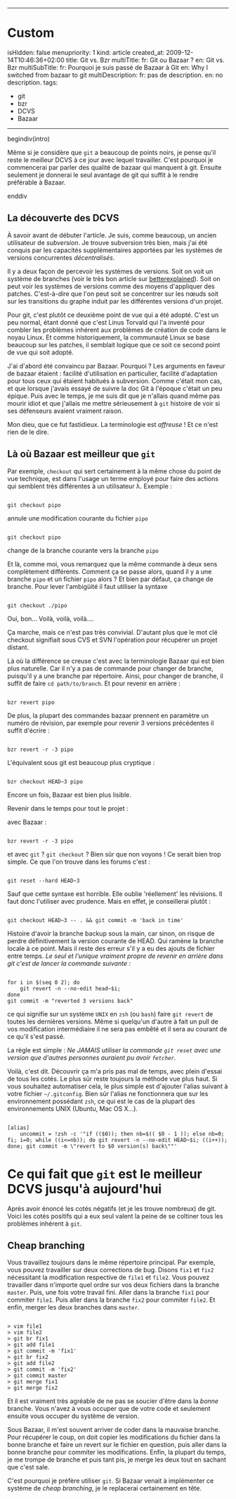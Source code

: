 -----

# Custom 
isHidden:       false
menupriority:   1
kind:           article
created_at:           2009-12-14T10:46:36+02:00
title: Git vs. Bzr
multiTitle: 
    fr: Git ou Bazaar ?
    en: Git vs. Bzr
multiSubTitle: 
    fr: Pourquoi je suis passé de Bazaar à Git
    en: Why I switched from bazaar to git
multiDescription:
    fr: pas de description.
    en: no description.
tags:
  - git
  - bzr
  - DCVS
  - Bazaar

-----

begindiv(intro)



Même si je considère que `git` a beaucoup de points noirs, je pense qu'il reste le meilleur DCVS à ce jour avec lequel travailler. C'est pourquoi je commencerai par parler des qualité de bazaar qui manquent à git. Ensuite seulement je donnerai le seul avantage de git qui suffit à le rendre préférable à Bazaar.


enddiv

## La découverte des DCVS


À savoir avant de débuter  l'article. Je suis, comme beaucoup, un ancien utilisateur de *subversion*. Je trouve subversion très bien, mais j'ai été conquis par les capacités supplémentaires apportées par les systèmes de versions concurrentes *décentralisés*.




Il y a deux façon de percevoir les systèmes de versions. Soit on voit un système de branches (voir le très bon article sur [betterexplained](http://betterexplained.com/articles/a-visual-guide-to-version-control/)). Soit on peut voir les systèmes de versions comme des moyens d'appliquer des patches. C'est-à-dire que l'on peut soit se concentrer sur les nœuds soit sur les transitions du graphe induit par les différentes versions d'un projet.



Pour git, c'est plutôt ce deuxième point de vue qui a été adopté. C'est un peu normal, étant donné que c'est Linus Torvald qui l'a inventé pour combler les problèmes inhérent aux problèmes de création de code dans le noyau Linux. Et comme historiquement, la communauté Linux se base beaucoup sur les patches, il semblait logique que ce soit ce second point de vue qui soit adopté.



J'ai d'abord été convaincu par Bazaar. Pourquoi ? Les arguments en faveur de bazaar étaient : facilité d'utilisation en particulier, facilité d'adaptation pour tous ceux qui étaient habitués à subversion. Comme c'était mon cas, et que lorsque j'avais essayé de suivre la doc Git à l'époque c'était un peu épique. 
Puis avec le temps, je me suis dit que je n'allais quand même pas mourir idiot et que j'allais me mettre sérieusement à `git` histoire de voir si ses défenseurs avaient vraiment raison.




Mon dieu, que ce fut fastidieux. La terminologie est *affreuse* ! Et ce n'est rien de le dire. 



## Là où Bazaar est meilleur que `git`


Par exemple, `checkout` qui sert certainement à la même chose du point de vue technique, est dans l'usage un terme employé pour faire des actions qui semblent très différentes à un utilisateur λ. Exemple :



<code class="zsh">
git checkout pipo
</code>

annule une modification courante du fichier `pipo`


<code class="zsh">
git checkout pipo
</code>

change de la branche courante vers la branche `pipo`


Et là, comme moi, vous remarquez que la même commande à deux sens complètement différents. Comment ça se passe alors, quand il y a une branche `pipo` et un fichier `pipo` alors ? Et bien par défaut, ça change de branche. Pour lever l'ambigüité il faut utiliser la syntaxe 


<code class="zsh">
git checkout ./pipo
</code>

Oui, bon... Voilà, voilà, voilà....

Ça marche, mais ce n'est pas très convivial. D'autant plus que le mot clé checkout signifiait sous CVS et SVN l'opération pour récupérer un projet distant.




Là où la différence se creuse c'est avec la terminologie Bazaar qui est bien plus naturelle. Car il n'y a pas de commande pour changer de branche, puisqu'il y a une branche par répertoire. Ainsi, pour changer de branche, il suffit de faire `cd path/to/branch`. Et pour revenir en arrière :


<code class="zsh">
bzr revert pipo
</code>


De plus, la plupart des commandes bazaar prennent en paramètre un numéro de révision, par exemple pour revenir 3 versions précédentes il suffit d'écrire :


<code class="zsh">
bzr revert -r -3 pipo
</code>

L'équivalent sous git est beaucoup plus cryptique :


<code class="zsh">
bzr checkout HEAD~3 pipo
</code>

Encore un fois, Bazaar est bien plus lisible.


Revenir dans le temps pour tout le projet : 


avec Bazaar : 


<code class="zsh">
bzr revert -r -3 pipo
</code>


et avec `git` ? `git checkout` ? Bien sûr que non voyons ! Ce serait bien trop simple. Ce que l'on trouve dans les forums c'est :


<code class="zsh">
git reset --hard HEAD~3
</code>

Sauf que cette syntaxe est horrible. Elle oublie 'réellement' les révisions. Il faut donc l'utiliser avec prudence. Mais en effet, je conseillerai plutôt :


<code class="zsh">
git checkout HEAD~3 -- . && git commit -m 'back in time'
</code>


Histoire d'avoir la branche backup sous la main, car sinon, on risque de perdre définitivement la version courante de HEAD.  Qui ramène la branche locale à ce point. Mais il reste des erreur s'il y a eu des ajouts de fichier entre temps. *Le seul et l'unique vraiment propre de revenir en arrière dans git c'est de lancer la commande suivante :*



<code class="zsh">
for i in $(seq 0 2); do 
    git revert -n --no-edit head~$i; 
done
git commit -m "reverted 3 versions back"
</code>


ce qui signifie sur un système `UNIX` en `zsh` (ou `bash`) faire `git revert` de toutes les dernières versions. Même si quelqu'un d'autre à fait un pull de vos modification intermédiaire il ne sera pas embêté et il sera au courant de ce qu'il s'est passé.



La règle est simple : *Ne JAMAIS utiliser la commande `git reset` avec une version que d'autres personnes auraient pu avoir `fetcher`.*


Voilà, c'est dit. Découvrir ça m'a pris pas mal de temps, avec plein d'essai de tous les cotés. Le plus sûr reste toujours la méthode vue plus haut. Si vous souhaitez automatiser cela, le plus simple est d'ajouter l'alias suivant à votre fichier `~/.gitconfig`. Bien sûr l'alias ne fonctionnera que sur les environnement possédant `zsh`, ce qui est le cas de la plupart des environnements UNIX (Ubuntu, Mac OS X...).


<code class="zsh" file="gitconfig">
[alias]
    uncommit = !zsh -c '"if (($0)); then nb=$(( $0 - 1 )); else nb=0; fi; i=0; while ((i<=nb)); do git revert -n --no-edit HEAD~$i; ((i++)); done; git commit -m \"revert to $0 version(s) back\""'
</code>

# Ce qui fait que `git` est le meilleur DCVS jusqu'à aujourd'hui


Après avoir énoncé les cotés négatifs (et je les trouve nombreux) de git. Voici les cotés positifs qui a eux seul valent la peine de se coltiner tous les problèmes inhérent à `git`.


## Cheap branching

Vous travaillez toujours dans le même répertoire principal. Par exemple, vous pouvez travailler sur deux corrections de bug. Disons `fix1` et `fix2` nécessitant la modification respective de `file1` et `file2`. Vous pouvez travailler dans n'importe quel ordre sur vos deux fichiers dans la branche `master`. Puis, une fois votre travail fini. Aller dans la branche `fix1` pour commiter `file1`. Puis aller dans la branche `fix2` pour commiter `file2`. Et enfin, merger les deux branches dans `master`.



<code class="zsh">
> vim file1
> vim file2
> git br fix1
> git add file1 
> git commit -m 'fix1'
> git br fix2
> git add file2
> git commit -m 'fix2'
> git commit master
> git merge fix1
> git merge fix2
</code>

Et il est vraiment très agréable de ne pas se soucier d'être dans la *bonne* branche. Vous n'avez à vous occuper que de votre code et seulement ensuite vous occuper du système de version.




Sous Bazaar, il m'est souvent arriver de coder dans la mauvaise branche. Pour récupérer le coup, on doit copier les modifications du fichier dans la bonne branche et faire un revert sur le fichier en question, puis aller dans la bonne branche pour commiter les modifications. Enfin, la plupart du temps, je me trompe de branche et puis tant pis, je merge les deux tout en sachant que c'est sale.



C'est pourquoi je préfère utiliser `git`. Si Bazaar venait à implémenter ce système de *cheap branching*, je le replacerai certainement en tête.

